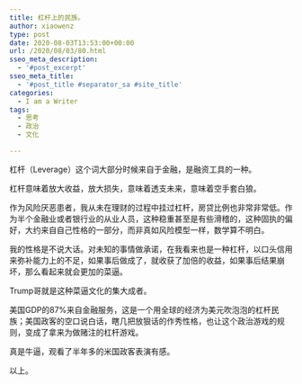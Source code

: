 ```yaml
---
title: 杠杆上的民族。
author: xiaowenz
type: post
date: 2020-08-03T13:53:00+00:00
url: /2020/08/03/80.html
sseo_meta_description:
  - '#post_excerpt'
sseo_meta_title:
  - '#post_title #separator_sa #site_title'
categories:
  - I am a Writer
tags:
  - 思考
  - 政治
  - 文化

---
```

杠杆（Leverage）这个词大部分时候来自于金融，是融资工具的一种。

杠杆意味着放大收益，放大损失，意味着透支未来，意味着空手套白狼。

作为风险厌恶患者，我从未在理财的过程中挂过杠杆，房贷比例也非常非常低。作为半个金融业或者银行业的从业人员，这种稳重甚至是有些滑稽的，这种固执的偏好，大约来自自己性格的一部分，而非真如风险模型一样，数学算不明白。

我的性格是不说大话。对未知的事情做承诺，在我看来也是一种杠杆，以口头信用来弥补能力上的不足，如果事后做成了，就收获了加倍的收益，如果事后结果崩坏，那么看起来就会更加的菜逼。

Trump哥就是这种菜逼文化的集大成者。

美国GDP的87%来自金融服务，这是一个用全球的经济为美元吹泡泡的杠杆民族；美国政客的空口说白话，瞎几把放狠话的作秀性格，也让这个政治游戏的规则，变成了拿来为做赌注的杠杆游戏。

真是牛逼，观看了半年多的米国政客表演有感。

以上。